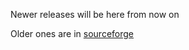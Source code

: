 Newer releases will be here from now on

Older ones are in [sourceforge](https://sourceforge.net/projects/xiaomi-a3/files/)

